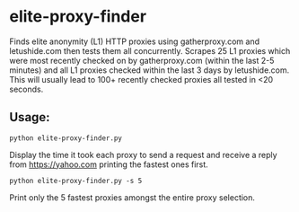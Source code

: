 elite-proxy-finder
==================

Finds elite anonymity (L1) HTTP proxies using gatherproxy.com and letushide.com then tests them all concurrently. Scrapes 25 L1 proxies which were most recently checked on by gatherproxy.com (within the last 2-5 minutes) and all L1 proxies checked within the last 3 days by letushide.com. This will usually lead to 100+ recently checked proxies all tested in <20 seconds.


Usage:
------
```shell
python elite-proxy-finder.py
```
Display the time it took each proxy to send a request and receive a reply from https://yahoo.com printing the fastest ones first.

```shell
python elite-proxy-finder.py -s 5
```
Print only the 5 fastest proxies amongst the entire proxy selection.
